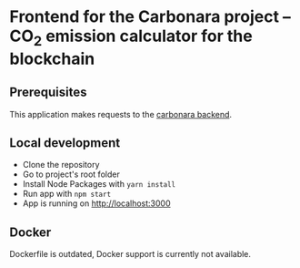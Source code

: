 # Frontend for the Carbonara project &ndash; CO<sub>2</sub> emission calculator for the blockchain

## Prerequisites

This application makes requests to the [carbonara backend](https://github.com/carbonara-coinpensator/carbonara-backend).

## Local development

- Clone the repository
- Go to project's root folder
- Install Node Packages with `yarn install`
- Run app with `npm start`
- App is running on <http://localhost:3000>

## Docker

Dockerfile is outdated, Docker support is currently not available.
